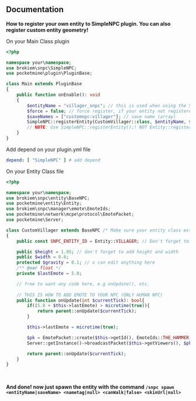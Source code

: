 ## Documentation

<b>How to register your own entity to SimpleNPC plugin. You can also register custom entity geometry!</b><br>

On your Main Class plugin<br>

```php
<?php

namespace your\namespace;
use brokiem\snpc\SimpleNPC;
use pocketmine\plugin\PluginBase;

class Main extends PluginBase
{
    public function onEnable(): void
    {
        $entityName = "villager_snpc"; // this is used when using the SimpleNPC spawn command. NOTE (must add _snpc)
        $force = false; // force register, if your entity not registered,  use true
        $saveNames = ["customnpc:villager"]; // save name (array)
        SimpleNPC::registerEntity(CustomVillager::class, $entityName, $force, $saveNames); // register the entity to SimpleNPC
        // NOTE: Use SimpleNPC::registerEntity();! NOT Entity::registerEntity();
    }
}
```

Add depend on your plugin.yml file<br>

```yaml
depend: [ "SimpleNPC" ] # add depend
```

On your Entity Class file<br>

```php
<?php

namespace your\namespace;
use brokiem\snpc\entity\BaseNPC;
use pocketmine\entity\Entity;
use brokiem\snpc\manager\emote\EmoteIds;
use pocketmine\network\mcpe\protocol\EmotePacket;
use pocketmine\Server;

class CustomVillager extends BaseNPC /* Make sure your entity class extends to \brokiem\snpc\entity\BaseNPC */
{
    public const SNPC_ENTITY_ID = Entity::VILLAGER; // Don't forget to add the network id of the entity

    public $height = 1.95; // don't forget to add height and width
    public $width = 0.6;
    protected $gravity = 0.1; // u can edit anything here
    /** @var float */
    private $lastEmote = 5.0;

    // free to want any code here, e.g onUpdate(), etc.
    
    // THIS IS HOW TO ADD EMOTE TO YOUR NPC (ONLY HUMAN NPC)
    public function onUpdate(int $currentTick): bool{
        if((5.0 + $this->lastEmote) > microtime(true)){
            return parent::onUpdate($currentTick);
        }

        $this->lastEmote = microtime(true);

        $pk = EmotePacket::create($this->getId(), EmoteIds::THE_HAMMER, 0);
        Server::getInstance()->broadcastPacket($this->getViewers(), $pk);

        return parent::onUpdate($currentTick);
    }
}
```

<br>

<b>And done! now just spawn the entity with the
command ```/snpc spawn <entityName|saveName> <nametag|null> <canWalk|false> <skinUrl|null>```
<br>
<img src="https://github.com/brokiem/CustomEntity/blob/master/assets/img.png" alt="">